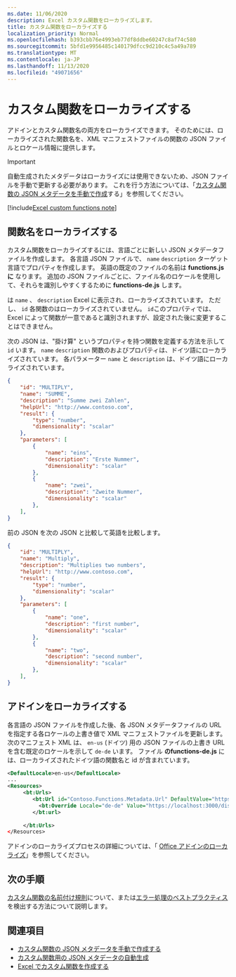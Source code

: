 ```yaml
---
ms.date: 11/06/2020
description: Excel カスタム関数をローカライズします。
title: カスタム関数をローカライズする
localization_priority: Normal
ms.openlocfilehash: b393cbb76e4993eb77df8ddbe60247c8af74c580
ms.sourcegitcommit: 5bfd1e9956485c140179dfcc9d210c4c5a49a789
ms.translationtype: MT
ms.contentlocale: ja-JP
ms.lasthandoff: 11/13/2020
ms.locfileid: "49071656"
---
```

# <a name="localize-custom-functions"></a>カスタム関数をローカライズする

アドインとカスタム関数名の両方をローカライズできます。 そのためには、ローカライズされた関数名を、XML マニフェストファイルの関数の JSON ファイルとロケール情報に提供します。

>[!IMPORTANT]
> 自動生成されたメタデータはローカライズには使用できないため、JSON ファイルを手動で更新する必要があります。 これを行う方法については、「[カスタム関数の JSON メタデータを手動で作成](custom-functions-json.md)する」を参照してください。

[!include[Excel custom functions note](../includes/excel-custom-functions-note.md)]

## <a name="localize-function-names"></a>関数名をローカライズする

カスタム関数をローカライズするには、言語ごとに新しい JSON メタデータファイルを作成します。 各言語 JSON ファイルで、 `name` `description` ターゲット言語でプロパティを作成します。 英語の既定のファイルの名前は **functions.jsに** なります。 追加の JSON ファイルごとに、ファイル名のロケールを使用して、それらを識別しやすくするために **functions-de.js** します。

は `name` 、 `description` Excel に表示され、ローカライズされています。 ただし、 `id` 各関数のはローカライズされていません。 `id`このプロパティでは、Excel によって関数が一意であると識別されますが、設定された後に変更することはできません。

次の JSON は、"掛け算" というプロパティを持つ関数を定義する方法を示して `id` います。 `name` `description` 関数のおよびプロパティは、ドイツ語にローカライズされています。 各パラメーター `name` と `description` は、ドイツ語にローカライズされています。

```JSON
{
    "id": "MULTIPLY",
    "name": "SUMME",
    "description": "Summe zwei Zahlen",
    "helpUrl": "http://www.contoso.com",
    "result": {
        "type": "number",
        "dimensionality": "scalar"
    },
    "parameters": [
        {
            "name": "eins",
            "description": "Erste Nummer",
            "dimensionality": "scalar"
        },
        {
            "name": "zwei",
            "description": "Zweite Nummer",
            "dimensionality": "scalar"
        },
    ],
}
```

前の JSON を次の JSON と比較して英語を比較します。

```JSON
{
    "id": "MULTIPLY",
    "name": "Multiply",
    "description": "Multiplies two numbers",
    "helpUrl": "http://www.contoso.com",
    "result": {
        "type": "number",
        "dimensionality": "scalar"
    },
    "parameters": [
        {
            "name": "one",
            "description": "first number",
            "dimensionality": "scalar"
        },
        {
            "name": "two",
            "description": "second number",
            "dimensionality": "scalar"
        },
    ],
}
```

## <a name="localize-your-add-in"></a>アドインをローカライズする

各言語の JSON ファイルを作成した後、各 JSON メタデータファイルの URL を指定する各ロケールの上書き値で XML マニフェストファイルを更新します。 次のマニフェスト XML は、 `en-us` (ドイツ) 用の JSON ファイルの上書き URL を含む既定のロケールを示して `de-de` います。 ファイル **のfunctions-de.js** には、ローカライズされたドイツ語の関数名と id が含まれています。

```XML
<DefaultLocale>en-us</DefaultLocale>
...
<Resources>
     <bt:Urls>
        <bt:Url id="Contoso.Functions.Metadata.Url" DefaultValue="https://localhost:3000/dist/functions.json"/>
          <bt:Override Locale="de-de" Value="https://localhost:3000/dist/functions-de.json" />
        </bt:url>
        
     </bt:Urls>
</Resources>
```

アドインのローカライズプロセスの詳細については、「 [Office アドインのローカライズ](../develop/localization.md#control-localization-from-the-manifest)」を参照してください。

## <a name="next-steps"></a>次の手順
[カスタム関数の名前付け規則](custom-functions-naming.md)について、または[エラー処理のベストプラクティス](custom-functions-errors.md)を検出する方法について説明します。

## <a name="see-also"></a>関連項目

* [カスタム関数の JSON メタデータを手動で作成する](custom-functions-json.md)
* [カスタム関数用の JSON メタデータの自動生成](custom-functions-json-autogeneration.md)
* [Excel でカスタム関数を作成する](custom-functions-overview.md)
